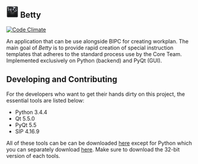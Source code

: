 ![Hey! Betty](images/logo_32.png) Betty
---------------------------------------
[![Code Climate](https://codeclimate.com/github/mokachokokarbon/Betty/badges/gpa.svg)](https://codeclimate.com/github/mokachokokarbon/Betty)

An application that can be use alongside BIPC for creating workplan. The main goal of _Betty_ is to provide rapid creation of special instruction templates that adheres to the standard process use by the Core Team. Implemented exclusively on Python (backend) and PyQt (GUI).

Developing and Contributing
---------------------------
For the developers who want to get their hands dirty on this project, the essential tools are listed below:

* Python 3.4.4
* Qt 5.5.0
* PyQt 5.5
* SIP 4.16.9

All of these tools can be can be downloaded [here](https://sourceforge.net/projects/pyqt/files/PyQt5/PyQt-5.5/) except for Python which you can separately download [here](https://www.python.org/downloads/release/python-344/). Make sure to download the 32-bit version of each tools.
